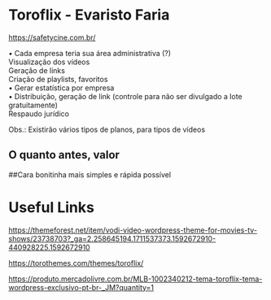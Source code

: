 # Toroflix - Evaristo Faria
https://safetycine.com.br/

• Cada empresa teria sua área administrativa (?)</br>
	Visualização dos vídeos</br>
	Geração de links</br>
	Criação de playlists, favoritos</br>
• Gerar estatística por empresa</br>
• Distribuição, geração de link (controle para não ser divulgado a lote gratuitamente)</br>
	Respaudo jurídico</br>

Obs.: Existirão vários tipos de planos, para tipos de vídeos</br>
## O quanto antes, valor
##Cara bonitinha mais simples e rápida possível


# Useful Links
https://themeforest.net/item/vodi-video-wordpress-theme-for-movies-tv-shows/23738703?_ga=2.258645194.1711537373.1592672910-440928225.1592672910

https://torothemes.com/themes/toroflix/

https://produto.mercadolivre.com.br/MLB-1002340212-tema-toroflix-tema-wordpress-exclusivo-pt-br-_JM?quantity=1
